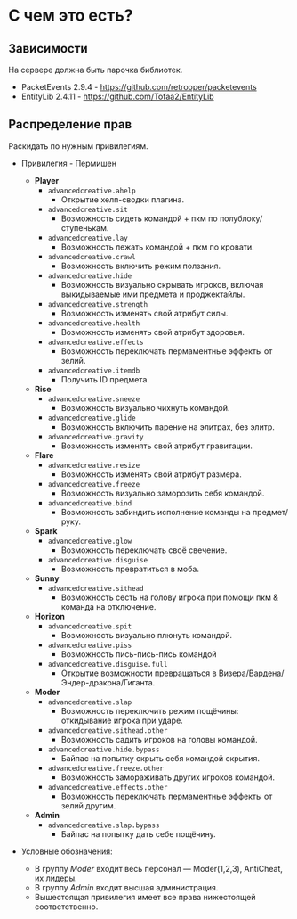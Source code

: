 # С чем это есть?
## Зависимости

На сервере должна быть парочка библиотек.
- PacketEvents 2.9.4 - https://github.com/retrooper/packetevents
- EntityLib 2.4.11 - https://github.com/Tofaa2/EntityLib

## Распределение прав

Раскидать по нужным привилегиям.

- Привилегия - Пермишен
  - **Player**
    - `advancedcreative.ahelp`
      - Открытие хелп-сводки плагина.
    - `advancedcreative.sit`
      - Возможность сидеть командой + пкм по полублоку/ступенькам.
    - `advancedcreative.lay`
      - Возможность лежать командой + пкм по кровати.
    - `advancedcreative.crawl`
      - Возможность включить режим ползания.
    - `advancedcreative.hide`
      - Возможность визуально скрывать игроков, включая выкидываемые ими предмета и проджектайлы.
    - `advancedcreative.strength`
      - Возможность изменять свой атрибут силы.
    - `advancedcreative.health`
      - Возможность изменять свой атрибут здоровья.
    - `advancedcreative.effects`
      - Возможность переключать пермаментные эффекты от зелий.
    - `advancedcreative.itemdb`
      - Получить ID предмета.
  - **Rise**
    - `advancedcreative.sneeze`
      - Возможность визуально чихнуть командой.
    - `advancedcreative.glide`
      - Возможность включить парение на элитрах, без элитр.
    - `advancedcreative.gravity`
      - Возможность изменять свой атрибут гравитации.
  - **Flare**
    - `advancedcreative.resize`
      - Возможность изменять свой атрибут размера.
    - `advancedcreative.freeze`
      - Возможность визуально заморозить себя командой.
    - `advancedcreative.bind`
      - Возможность забиндить исполнение команды на предмет/руку.
  - **Spark**
    - `advancedcreative.glow`
      - Возможность переключать своё свечение.
    - `advancedcreative.disguise`
      - Возможность превратиться в моба.
  - **Sunny**
    - `advancedcreative.sithead`
      - Возможность сесть на голову игрока при помощи пкм & команда на отключение.
  - **Horizon**
    - `advancedcreative.spit`
      - Возможность визуально плюнуть командой.
    - `advancedcreative.piss`
      - Возможность пись-пись-пись командой
    - `advancedcreative.disguise.full`
      - Открытие возможности превращаться в Визера/Вардена/Эндер-дракона/Гиганта.
  - **Moder**
    - `advancedcreative.slap`
      - Возможность переключить режим пощёчины: откидывание игрока при ударе.
    - `advancedcreative.sithead.other`
      - Возможность садить игроков на головы командой.
    - `advancedcreative.hide.bypass`
      - Байпас на попытку скрыть себя командой скрытия.
    - `advancedcreative.freeze.other`
      - Возможность замораживать других игроков командой.
    - `advancedcreative.effects.other`
      - Возможность переключать пермаментные эффекты от зелий другим.
  - **Admin**
    - `advancedcreative.slap.bypass`
      - Байпас на попытку дать себе пощёчину.

- Условные обозначения:
  - В группу *Moder* входит весь персонал — Moder(1,2,3), AntiCheat, их лидеры.
  - В группу *Admin* входит высшая администрация.
  - Вышестоящая привилегия имеет все права нижестоящей соответственно.
